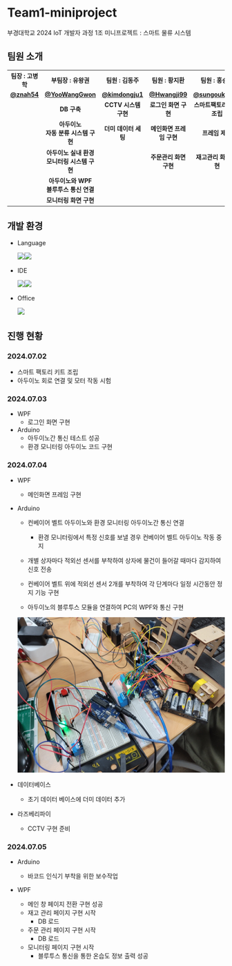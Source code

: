 # Team1-miniproject
부경대학교 2024 IoT 개발자 과정 1조 미니프로젝트 : 스마트 물류 시스템

## 팀원 소개
<table>
    <tbody>
        <tr>
            <td align="center"><b>팀장 : 고병학</b></td>
            <td align="center"><b>부팀장 : 유왕권</b></td>
            <td align="center"><b>팀원 : 김동주</b></td>
            <td align="center"><b>팀원 : 황지환</b></td>
            <td align="center"><b>팀원 : 홍승욱</b></td>
        <tr/>
            <td align="center"><a href="https://github.com/znah54/"><b>@znah54</b></a></td>
            <td align="center"><a href="https://github.com/YooWangGwon"><b>@YooWangGwon</b></a></td>
            <td align="center"><a href="https://github.com/kimdongju1"><b>@kimdongju1</b></a></td>
            <td align="center"><a href="https://github.com/Hwangji99"><b>@Hwangji99</b></a></td>
            <td align="center"><a href="https://github.com/sungouk1457"><b>@sungouk1457</b></a></td>
        <tr/>
            <td align="center"><b> </b></td>
            <td align="center"><b>DB 구축</b></td>
            <td align="center"><b>CCTV 시스템 구현</b></td>
            <td align="center"><b>로그인 화면 구현</b></td>
            <td align="center"><b>스마트팩토리 키트 조립</b></td>
        <tr/>
            <td align="center"><b> </b></td>
            <td align="center"><b>아두이노</b><br><b>자동 분류 시스템 구현</b></td>
            <td align="center"><b>더미 데이터 세팅</b></td>
            <td align="center"><b>메인화면 프레임 구현</b></td>
            <td align="center"><b>프레임 제작</b></td>
        <tr/>
            <td align="center"><b> </b></td>
            <td align="center"><b>아두이노 실내 환경</b><br><b>모니터링 시스템 구현</b></td>
            <td align="center"><b> </b></td>
            <td align="center"><b>주문관리 화면 구현</b></td>
            <td align="center"><b>재고관리 화면 구현</b></td>
        <tr/>
            <td align="center"><b> </b></td>
            <td align="center"><b>아두이노와 WPF</b><br><b>블루투스 통신 연결</b></td>
            <td align="center"><b> </b></td>
            <td align="center"><b> </b></td>
            <td align="center"><b> </b></td>
        <tr/>
            <td align="center"><b> </b></td>
            <td align="center"><b>모니터링 화면 구현</b></td>
            <td align="center"><b> </b></td>
            <td align="center"><b> </b></td>
            <td align="center"><b> </b></td>
        </tr>
    </tbody>
</table>

## 개발 환경
- Language
  
    <img src="https://img.shields.io/badge/C%23-239120?style=for-the-badge&logo=c-sharp&logoColor=white"><img src="https://img.shields.io/badge/-Arduino-00979D?style=for-the-badge&logo=Arduino&logoColor=white">

- IDE
  
    <img src = "https://img.shields.io/badge/Visual_Studio-5C2D91?style=for-the-badge&logo=visual%20studio&logoColor=white"><img src = "https://img.shields.io/badge/Arduino_IDE-00979D?style=for-the-badge&logo=arduino&logoColor=white">

- Office
  
    <img src = "https://img.shields.io/badge/Notion-000000?style=for-the-badge&logo=notion&logoColor=white">


## 진행 현황
### 2024.07.02
- 스마트 팩토리 키트 조립
- 아두이노 회로 연결 및 모터 작동 시험

### 2024.07.03
- WPF
    - 로그인 화면 구현
- Arduino
    - 아두이노간 통신 테스트 성공
    - 환경 모니터링 아두이노 코드 구현

### 2024.07.04
- WPF
    - 메인화면 프레임 구현

- Arduino
    - 컨베이어 벨트 아두이노와 환경 모니터링 아두이노간 통신 연결
        - 환경 모니터링에서 특정 신호를 보낼 경우 컨베이어 벨트 아두이노 작동 중지
    
    - 개별 상자마다 적외선 센서를 부착하여 상자에 물건이 들어갈 때마다 감지하여 신호 전송
    - 컨베이어 벨트 위에 적외선 센서 2개를 부착하여 각 단계마다 일정 시간동안 정지 기능 구현
    - 아두이노의 블루투스 모듈을 연결하여 PC의 WPF와 통신 구현
    <img src="https://raw.githubusercontent.com/2024-iot-team1/Team1-miniproject/main/images/teamProject001.jpg">

- 데이터베이스
    - 초기 데이터 베이스에 더미 데이터 추가

- 라즈베리파이
    - CCTV 구현 준비

### 2024.07.05
- Arduino
    - 바코드 인식기 부착을 위한 보수작업

- WPF
    - 메인 창 페이지 전환 구현 성공
    - 재고 관리 페이지 구현 시작
        - DB 로드
    - 주문 관리 페이지 구현 시작
        - DB 로드
    - 모니터링 페이지 구현 시작
        - 블루투스 통신을 통한 온습도 정보 출력 성공
